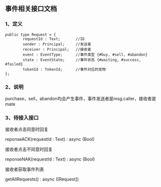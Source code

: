 ## 事件相关接口文档


### 1、定义
```
public type Request = {
        requestId : Text;       //ID
        sender : Principal;     //发送者
        receiver : Principal;   //接收者
        event : EventType;      //事件类型 {#buy, #sell, #abandon}
        state : EventState;     //事件状态 {#waiting, #success, #failed}
        tokenId : TokenId;      //事件对应的宠物
};
```

### 2、说明
purchase，sell，abandon均会产生事件，事件发送者是msg.caller，接收者是mate



### 3、待接入接口

接收者点击同意时回复

reponseACK(requestId : Text) : async (Bool)


接收者点击不同意时回复

reponseNAK(requestId : Text) : async (Bool)


接收者获取事件列表

getAllRequests() : async ([Request])